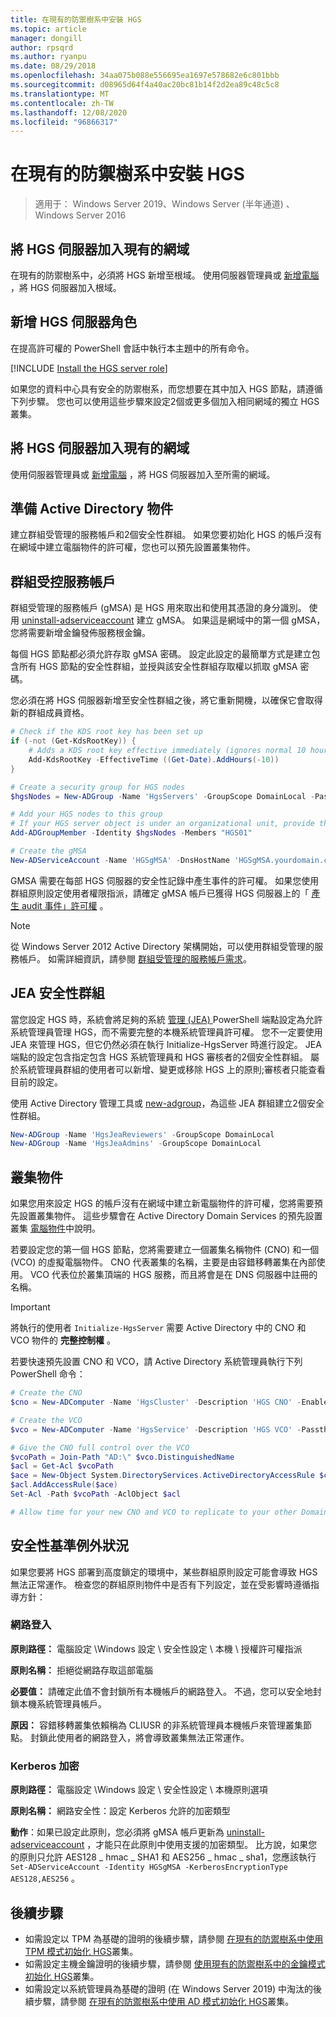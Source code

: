 ```yaml
---
title: 在現有的防禦樹系中安裝 HGS
ms.topic: article
manager: dongill
author: rpsqrd
ms.author: ryanpu
ms.date: 08/29/2018
ms.openlocfilehash: 34aa075b088e556695ea1697e578682e6c801bbb
ms.sourcegitcommit: d08965d64f4a40ac20bc81b14f2d2ea89c48c5c8
ms.translationtype: MT
ms.contentlocale: zh-TW
ms.lasthandoff: 12/08/2020
ms.locfileid: "96866317"
---
```

# <a name="install-hgs-in-an-existing-bastion-forest"></a>在現有的防禦樹系中安裝 HGS

>適用于： Windows Server 2019、Windows Server (半年通道) 、Windows Server 2016


## <a name="join-the-hgs-server-to-the-existing-domain"></a>將 HGS 伺服器加入現有的網域

在現有的防禦樹系中，必須將 HGS 新增至根域。 使用伺服器管理員或 [新增電腦](https://go.microsoft.com/fwlink/?LinkId=821564) ，將 HGS 伺服器加入根域。

## <a name="add-the-hgs-server-role"></a>新增 HGS 伺服器角色

在提高許可權的 PowerShell 會話中執行本主題中的所有命令。

[!INCLUDE [Install the HGS server role](../../../includes/guarded-fabric-install-hgs-server-role.md)]

如果您的資料中心具有安全的防禦樹系，而您想要在其中加入 HGS 節點，請遵循下列步驟。
您也可以使用這些步驟來設定2個或更多個加入相同網域的獨立 HGS 叢集。

## <a name="join-the-hgs-server-to-the-existing-domain"></a>將 HGS 伺服器加入現有的網域

使用伺服器管理員或 [新增電腦](https://go.microsoft.com/fwlink/?LinkId=821564) ，將 HGS 伺服器加入至所需的網域。

## <a name="prepare-active-directory-objects"></a>準備 Active Directory 物件

建立群組受管理的服務帳戶和2個安全性群組。
如果您要初始化 HGS 的帳戶沒有在網域中建立電腦物件的許可權，您也可以預先設置叢集物件。

## <a name="group-managed-service-account"></a>群組受控服務帳戶

群組受管理的服務帳戶 (gMSA) 是 HGS 用來取出和使用其憑證的身分識別。 使用 [uninstall-adserviceaccount](/powershell/module/addsadministration/new-adserviceaccount) 建立 gMSA。
如果這是網域中的第一個 gMSA，您將需要新增金鑰發佈服務根金鑰。

每個 HGS 節點都必須允許存取 gMSA 密碼。
設定此設定的最簡單方式是建立包含所有 HGS 節點的安全性群組，並授與該安全性群組存取權以抓取 gMSA 密碼。

您必須在將 HGS 伺服器新增至安全性群組之後，將它重新開機，以確保它會取得新的群組成員資格。

```powershell
# Check if the KDS root key has been set up
if (-not (Get-KdsRootKey)) {
    # Adds a KDS root key effective immediately (ignores normal 10 hour waiting period)
    Add-KdsRootKey -EffectiveTime ((Get-Date).AddHours(-10))
}

# Create a security group for HGS nodes
$hgsNodes = New-ADGroup -Name 'HgsServers' -GroupScope DomainLocal -PassThru

# Add your HGS nodes to this group
# If your HGS server object is under an organizational unit, provide the full distinguished name instead of "HGS01"
Add-ADGroupMember -Identity $hgsNodes -Members "HGS01"

# Create the gMSA
New-ADServiceAccount -Name 'HGSgMSA' -DnsHostName 'HGSgMSA.yourdomain.com' -PrincipalsAllowedToRetrieveManagedPassword $hgsNodes
```

GMSA 需要在每部 HGS 伺服器的安全性記錄中產生事件的許可權。
如果您使用群組原則設定使用者權限指派，請確定 gMSA 帳戶已獲得 HGS 伺服器上的「 [產生 audit 事件」許可權](/previous-versions/windows/it-pro/windows-server-2012-R2-and-2012/dn221956%28v=ws.11%29) 。

> [!NOTE]
> 從 Windows Server 2012 Active Directory 架構開始，可以使用群組受管理的服務帳戶。
> 如需詳細資訊，請參閱 [群組受管理的服務帳戶需求](/previous-versions/windows/it-pro/windows-server-2012-R2-and-2012/jj128431(v=ws.11))。

## <a name="jea-security-groups"></a>JEA 安全性群組

當您設定 HGS 時，系統會將足夠的系統 [管理 (JEA) ](/powershell/scripting/learn/remoting/jea/overview) PowerShell 端點設定為允許系統管理員管理 HGS，而不需要完整的本機系統管理員許可權。
您不一定要使用 JEA 來管理 HGS，但它仍然必須在執行 Initialize-HgsServer 時進行設定。
JEA 端點的設定包含指定包含 HGS 系統管理員和 HGS 審核者的2個安全性群組。
屬於系統管理員群組的使用者可以新增、變更或移除 HGS 上的原則;審核者只能查看目前的設定。

使用 Active Directory 管理工具或 [new-adgroup](/powershell/module/addsadministration/new-adgroup)，為這些 JEA 群組建立2個安全性群組。

```powershell
New-ADGroup -Name 'HgsJeaReviewers' -GroupScope DomainLocal
New-ADGroup -Name 'HgsJeaAdmins' -GroupScope DomainLocal
```

## <a name="cluster-objects"></a>叢集物件

如果您用來設定 HGS 的帳戶沒有在網域中建立新電腦物件的許可權，您將需要預先設置叢集物件。
這些步驟會在 Active Directory Domain Services 的預先設置叢集 [電腦物件](/previous-versions/windows/it-pro/windows-server-2012-R2-and-2012/dn466519(v=ws.11))中說明。

若要設定您的第一個 HGS 節點，您將需要建立一個叢集名稱物件 (CNO) 和一個 (VCO) 的虛擬電腦物件。
CNO 代表叢集的名稱，主要是由容錯移轉叢集在內部使用。
VCO 代表位於叢集頂端的 HGS 服務，而且將會是在 DNS 伺服器中註冊的名稱。

> [!IMPORTANT]
> 將執行的使用者 `Initialize-HgsServer` 需要 Active Directory 中的 CNO 和 VCO 物件的 **完整控制權** 。

若要快速預先設置 CNO 和 VCO，請 Active Directory 系統管理員執行下列 PowerShell 命令：

```powershell
# Create the CNO
$cno = New-ADComputer -Name 'HgsCluster' -Description 'HGS CNO' -Enabled $false -Passthru

# Create the VCO
$vco = New-ADComputer -Name 'HgsService' -Description 'HGS VCO' -Passthru

# Give the CNO full control over the VCO
$vcoPath = Join-Path "AD:\" $vco.DistinguishedName
$acl = Get-Acl $vcoPath
$ace = New-Object System.DirectoryServices.ActiveDirectoryAccessRule $cno.SID, "GenericAll", "Allow"
$acl.AddAccessRule($ace)
Set-Acl -Path $vcoPath -AclObject $acl

# Allow time for your new CNO and VCO to replicate to your other Domain Controllers before continuing
```

## <a name="security-baseline-exceptions"></a>安全性基準例外狀況

如果您要將 HGS 部署到高度鎖定的環境中，某些群組原則設定可能會導致 HGS 無法正常運作。
檢查您的群組原則物件中是否有下列設定，並在受影響時遵循指導方針：

### <a name="network-logon"></a>網路登入

**原則路徑：** 電腦設定 \Windows 設定 \ 安全性設定 \ 本機 \ 授權許可權指派

**原則名稱：** 拒絕從網路存取這部電腦

**必要值：** 請確定此值不會封鎖所有本機帳戶的網路登入。 不過，您可以安全地封鎖本機系統管理員帳戶。

**原因：** 容錯移轉叢集依賴稱為 CLIUSR 的非系統管理員本機帳戶來管理叢集節點。 封鎖此使用者的網路登入，將會導致叢集無法正常運作。

### <a name="kerberos-encryption"></a>Kerberos 加密

**原則路徑：** 電腦設定 \Windows 設定 \ 安全性設定 \ 本機原則選項

**原則名稱：** 網路安全性：設定 Kerberos 允許的加密類型

**動作**：如果已設定此原則，您必須將 gMSA 帳戶更新為 [uninstall-adserviceaccount](/powershell/module/addsadministration/set-adserviceaccount) ，才能只在此原則中使用支援的加密類型。 比方說，如果您的原則只允許 AES128 \_ hmac \_ SHA1 和 AES256 \_ hmac \_ sha1，您應該執行 `Set-ADServiceAccount -Identity HGSgMSA -KerberosEncryptionType AES128,AES256` 。



## <a name="next-steps"></a>後續步驟

- 如需設定以 TPM 為基礎的證明的後續步驟，請參閱 [在現有的防禦樹系中使用 TPM 模式初始化 HGS](guarded-fabric-initialize-hgs-tpm-mode-bastion.md)叢集。
- 如需設定主機金鑰證明的後續步驟，請參閱 [使用現有的防禦樹系中的金鑰模式初始化 HGS](guarded-fabric-initialize-hgs-key-mode-bastion.md)叢集。
- 如需設定以系統管理員為基礎的證明 (在 Windows Server 2019) 中淘汰的後續步驟，請參閱 [在現有的防禦樹系中使用 AD 模式初始化 HGS](guarded-fabric-initialize-hgs-ad-mode-bastion.md)叢集。
